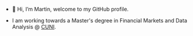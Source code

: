 - 👋 Hi, I’m Martin, welcome to my GitHub profile.

- I am working towards a Master's degree in Financial Markets and Data Analysis @ [CUNI](https://ies.fsv.cuni.cz/).
